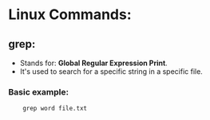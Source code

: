 # Linux Commands:

## grep:
- Stands for: **Global Regular Expression Print**.
- It's used to search for a specific string in a specific file.

### Basic example:
```
    grep word file.txt

```